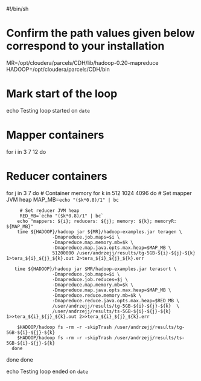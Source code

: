 #!/bin/sh
# Confirm the path values given below correspond to your installation

MR=/opt/cloudera/parcels/CDH/lib/hadoop-0.20-mapreduce
HADOOP=/opt/cloudera/parcels/CDH/bin

# Mark start of the loop
echo Testing loop started on `date`

# Mapper containers
for i in 3 7 12
do
   # Reducer containers
   for j in 3 7
   do
      # Container memory
      for k in 512 1024 4096
      do
         # Set mapper JVM heap
         MAP_MB=`echo "($k*0.8)/1" | bc`

         # Set reducer JVM heap
         RED_MB=`echo "($k*0.8)/1" | bc`
        echo "mappers: ${i}; reducers: ${j}; memory: ${k}; memoryR: ${MAP_MB}"
        time ${HADOOP}/hadoop jar ${MR}/hadoop-examples.jar teragen \
                     -Dmapreduce.job.maps=$i \
                     -Dmapreduce.map.memory.mb=$k \
                     -Dmapreduce.map.java.opts.max.heap=$MAP_MB \
                     51200000 /user/andrzejj/results/tg-5GB-${i}-${j}-${k} 1>tera_${i}_${j}_${k}.out 2>tera_${i}_${j}_${k}.err

       time ${HADOOP}/hadoop jar $MR/hadoop-examples.jar terasort \
                     -Dmapreduce.job.maps=$i \
                     -Dmapreduce.job.reduces=$j \
                     -Dmapreduce.map.memory.mb=$k \
                     -Dmapreduce.map.java.opts.max.heap=$MAP_MB \
                     -Dmapreduce.reduce.memory.mb=$k \
                     -Dmapreduce.reduce.java.opts.max.heap=$RED_MB \
                     /user/andrzejj/results/tg-5GB-${i}-${j}-${k}  \
                     /user/andrzejj/results/ts-5GB-${i}-${j}-${k} 1>>tera_${i}_${j}_${k}.out 2>>tera_${i}_${j}_${k}.err

        $HADOOP/hadoop fs -rm -r -skipTrash /user/andrzejj/results/tg-5GB-${i}-${j}-${k}
        $HADOOP/hadoop fs -rm -r -skipTrash /user/andrzejj/results/ts-5GB-${i}-${j}-${k}
      done
   done
done

echo Testing loop ended on `date`
